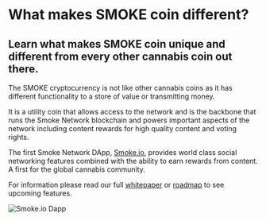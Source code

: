 # What makes SMOKE coin different?

## Learn what makes SMOKE coin unique and different from every other cannabis coin out there.

The SMOKE cryptocurrency is not like other cannabis coins as it has different functionality to a store of value or transmitting money.

It is a utility coin that allows access to the network and is the backbone that runs the Smoke Network blockchain and powers important aspects of the network including content rewards for high quality content and voting rights.

The first Smoke Network DApp, [Smoke.io](https://smoke.io/), provides world class social networking features combined with the ability to earn rewards from content. A first for the global cannabis community.

For information please read our full [whitepaper](https://smoke.network/Smoke-Whitepaper-2.0.pdf) or [roadmap](https://smoke.network/roadmap) to see upcoming features.

![Smoke.io Dapp](./_media/smoke3.gif "")
